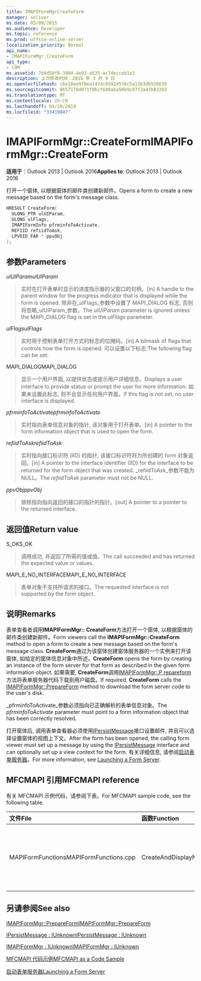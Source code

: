 ```yaml
---
title: IMAPIFormMgrCreateForm
manager: soliver
ms.date: 03/09/2015
ms.audience: Developer
ms.topic: reference
ms.prod: office-online-server
localization_priority: Normal
api_name:
- IMAPIFormMgr.CreateForm
api_type:
- COM
ms.assetid: 7d4d50f8-3904-4e93-a535-ac7decceb1a3
description: 上次修改时间：2015 年 3 月 9 日
ms.openlocfilehash: c6e18ee9f8ea1d7dc6592d576c5a1163db526639
ms.sourcegitcommit: 8657170d071f9bcf680aba50b9c07f2a4fb82283
ms.translationtype: MT
ms.contentlocale: zh-CN
ms.lasthandoff: 04/28/2019
ms.locfileid: "33419847"
---
```

# <a name="imapiformmgrcreateform"></a><span data-ttu-id="421a8-103">IMAPIFormMgr::CreateForm</span><span class="sxs-lookup"><span data-stu-id="421a8-103">IMAPIFormMgr::CreateForm</span></span>

  
  
<span data-ttu-id="421a8-104">**适用于**：Outlook 2013 | Outlook 2016</span><span class="sxs-lookup"><span data-stu-id="421a8-104">**Applies to**: Outlook 2013 | Outlook 2016</span></span> 
  
<span data-ttu-id="421a8-105">打开一个窗体, 以根据窗体的邮件类创建新邮件。</span><span class="sxs-lookup"><span data-stu-id="421a8-105">Opens a form to create a new message based on the form's message class.</span></span>
  
```cpp
HRESULT CreateForm(
  ULONG_PTR ulUIParam,
  ULONG ulFlags,
  IMAPIFormInfo pfrminfoToActivate,
  REFIID refiidToAsk,
  LPVOID FAR * ppvObj
);
```

## <a name="parameters"></a><span data-ttu-id="421a8-106">参数</span><span class="sxs-lookup"><span data-stu-id="421a8-106">Parameters</span></span>

 <span data-ttu-id="421a8-107">_ulUIParam_</span><span class="sxs-lookup"><span data-stu-id="421a8-107">_ulUIParam_</span></span>
  
> <span data-ttu-id="421a8-108">实时在打开表单时显示的进度指示器的父窗口的句柄。</span><span class="sxs-lookup"><span data-stu-id="421a8-108">[in] A handle to the parent window for the progress indicator that is displayed while the form is opened.</span></span> <span data-ttu-id="421a8-109">除非在_ulFlags_参数中设置了 MAPI_DIALOG 标志, 否则将忽略_ulUIParam_参数。</span><span class="sxs-lookup"><span data-stu-id="421a8-109">The  _ulUIParam_ parameter is ignored unless the MAPI_DIALOG flag is set in the  _ulFlags_ parameter.</span></span> 
    
 <span data-ttu-id="421a8-110">_ulFlags_</span><span class="sxs-lookup"><span data-stu-id="421a8-110">_ulFlags_</span></span>
  
> <span data-ttu-id="421a8-111">实时用于控制表单打开方式的标志的位掩码。</span><span class="sxs-lookup"><span data-stu-id="421a8-111">[in] A bitmask of flags that controls how the form is opened.</span></span> <span data-ttu-id="421a8-112">可以设置以下标志:</span><span class="sxs-lookup"><span data-stu-id="421a8-112">The following flag can be set:</span></span>
    
<span data-ttu-id="421a8-113">MAPI_DIALOG</span><span class="sxs-lookup"><span data-stu-id="421a8-113">MAPI_DIALOG</span></span> 
  
> <span data-ttu-id="421a8-114">显示一个用户界面, 以提供状态或提示用户详细信息。</span><span class="sxs-lookup"><span data-stu-id="421a8-114">Displays a user interface to provide status or prompt the user for more information.</span></span> <span data-ttu-id="421a8-115">如果未设置此标志, 则不会显示任何用户界面。</span><span class="sxs-lookup"><span data-stu-id="421a8-115">If this flag is not set, no user interface is displayed.</span></span>
    
 <span data-ttu-id="421a8-116">_pfrminfoToActivate_</span><span class="sxs-lookup"><span data-stu-id="421a8-116">_pfrminfoToActivate_</span></span>
  
> <span data-ttu-id="421a8-117">实时指向表单信息对象的指针, 该对象用于打开表单。</span><span class="sxs-lookup"><span data-stu-id="421a8-117">[in] A pointer to the form information object that is used to open the form.</span></span>
    
 <span data-ttu-id="421a8-118">_refiidToAsk_</span><span class="sxs-lookup"><span data-stu-id="421a8-118">_refiidToAsk_</span></span>
  
> <span data-ttu-id="421a8-119">实时指向接口标识符 (IID) 的指针, 该接口标识符将为所创建的 form 对象返回。</span><span class="sxs-lookup"><span data-stu-id="421a8-119">[in] A pointer to the interface identifier (IID) for the interface to be returned for the form object that was created.</span></span> <span data-ttu-id="421a8-120">_refiidToAsk_参数不能为 NULL。</span><span class="sxs-lookup"><span data-stu-id="421a8-120">The  _refiidToAsk_ parameter must not be NULL.</span></span> 
    
 <span data-ttu-id="421a8-121">_ppvObj_</span><span class="sxs-lookup"><span data-stu-id="421a8-121">_ppvObj_</span></span>
  
> <span data-ttu-id="421a8-122">排除指向指向返回的接口的指针的指针。</span><span class="sxs-lookup"><span data-stu-id="421a8-122">[out] A pointer to a pointer to the returned interface.</span></span>
    
## <a name="return-value"></a><span data-ttu-id="421a8-123">返回值</span><span class="sxs-lookup"><span data-stu-id="421a8-123">Return value</span></span>

<span data-ttu-id="421a8-124">S_OK</span><span class="sxs-lookup"><span data-stu-id="421a8-124">S_OK</span></span> 
  
> <span data-ttu-id="421a8-125">调用成功, 并返回了所需的值或值。</span><span class="sxs-lookup"><span data-stu-id="421a8-125">The call succeeded and has returned the expected value or values.</span></span>
    
<span data-ttu-id="421a8-126">MAPI_E_NO_INTERFACE</span><span class="sxs-lookup"><span data-stu-id="421a8-126">MAPI_E_NO_INTERFACE</span></span> 
  
> <span data-ttu-id="421a8-127">表单对象不支持所请求的接口。</span><span class="sxs-lookup"><span data-stu-id="421a8-127">The requested interface is not supported by the form object.</span></span>
    
## <a name="remarks"></a><span data-ttu-id="421a8-128">说明</span><span class="sxs-lookup"><span data-stu-id="421a8-128">Remarks</span></span>

<span data-ttu-id="421a8-129">表单查看者调用**IMAPIFormMgr:: CreateForm**方法打开一个窗体, 以根据窗体的邮件类创建新邮件。</span><span class="sxs-lookup"><span data-stu-id="421a8-129">Form viewers call the **IMAPIFormMgr::CreateForm** method to open a form to create a new message based on the form's message class.</span></span> <span data-ttu-id="421a8-130">**CreateForm**通过为该窗体创建窗体服务器的一个实例来打开该窗体, 如给定的窗体信息对象中所述。</span><span class="sxs-lookup"><span data-stu-id="421a8-130">**CreateForm** opens the form by creating an instance of the form server for that form as described in the given form information object.</span></span> <span data-ttu-id="421a8-131">如果需要, **CreateForm**调用[IMAPIFormMgr::P repareform](imapiformmgr-prepareform.md)方法将表单服务器代码下载到用户磁盘。</span><span class="sxs-lookup"><span data-stu-id="421a8-131">If required, **CreateForm** calls the [IMAPIFormMgr::PrepareForm](imapiformmgr-prepareform.md) method to download the form server code to the user's disk.</span></span> 
  
<span data-ttu-id="421a8-132">_pfrminfoToActivate_参数必须指向已正确解析的表单信息对象。</span><span class="sxs-lookup"><span data-stu-id="421a8-132">The  _pfrminfoToActivate_ parameter must point to a form information object that has been correctly resolved.</span></span> 
  
<span data-ttu-id="421a8-133">打开窗体后, 调用表单查看器必须使用[IPersistMessage](ipersistmessageiunknown.md)接口设置邮件, 并且可以选择设置窗体的视图上下文。</span><span class="sxs-lookup"><span data-stu-id="421a8-133">After the form has been opened, the calling form viewer must set up a message by using the [IPersistMessage](ipersistmessageiunknown.md) interface and can optionally set up a view context for the form.</span></span> <span data-ttu-id="421a8-134">有关详细信息, 请参阅[启动表单服务器](launching-a-form-server.md)。</span><span class="sxs-lookup"><span data-stu-id="421a8-134">For more information, see [Launching a Form Server](launching-a-form-server.md).</span></span> 
  
## <a name="mfcmapi-reference"></a><span data-ttu-id="421a8-135">MFCMAPI 引用</span><span class="sxs-lookup"><span data-stu-id="421a8-135">MFCMAPI reference</span></span>

<span data-ttu-id="421a8-136">有关 MFCMAPI 示例代码，请参阅下表。</span><span class="sxs-lookup"><span data-stu-id="421a8-136">For MFCMAPI sample code, see the following table.</span></span>
  
|<span data-ttu-id="421a8-137">**文件**</span><span class="sxs-lookup"><span data-stu-id="421a8-137">**File**</span></span>|<span data-ttu-id="421a8-138">**函数**</span><span class="sxs-lookup"><span data-stu-id="421a8-138">**Function**</span></span>|<span data-ttu-id="421a8-139">**备注**</span><span class="sxs-lookup"><span data-stu-id="421a8-139">**Comment**</span></span>|
|:-----|:-----|:-----|
|<span data-ttu-id="421a8-140">MAPIFormFunctions</span><span class="sxs-lookup"><span data-stu-id="421a8-140">MAPIFormFunctions.cpp</span></span>  <br/> |<span data-ttu-id="421a8-141">CreateAndDisplayNewMailInFolder</span><span class="sxs-lookup"><span data-stu-id="421a8-141">CreateAndDisplayNewMailInFolder</span></span>  <br/> |<span data-ttu-id="421a8-142">MFCMAPI 使用**IMAPIFormMgr:: CreateForm**方法在显示窗体之前创建窗体。</span><span class="sxs-lookup"><span data-stu-id="421a8-142">MFCMAPI uses the **IMAPIFormMgr::CreateForm** method to create a form before displaying it.</span></span>  <br/> |
   
## <a name="see-also"></a><span data-ttu-id="421a8-143">另请参阅</span><span class="sxs-lookup"><span data-stu-id="421a8-143">See also</span></span>



[<span data-ttu-id="421a8-144">IMAPIFormMgr::PrepareForm</span><span class="sxs-lookup"><span data-stu-id="421a8-144">IMAPIFormMgr::PrepareForm</span></span>](imapiformmgr-prepareform.md)
  
[<span data-ttu-id="421a8-145">IPersistMessage : IUnknown</span><span class="sxs-lookup"><span data-stu-id="421a8-145">IPersistMessage : IUnknown</span></span>](ipersistmessageiunknown.md)
  
[<span data-ttu-id="421a8-146">IMAPIFormMgr : IUnknown</span><span class="sxs-lookup"><span data-stu-id="421a8-146">IMAPIFormMgr : IUnknown</span></span>](imapiformmgriunknown.md)


[<span data-ttu-id="421a8-147">MFCMAPI 代码示例</span><span class="sxs-lookup"><span data-stu-id="421a8-147">MFCMAPI as a Code Sample</span></span>](mfcmapi-as-a-code-sample.md)
  
[<span data-ttu-id="421a8-148">启动表单服务器</span><span class="sxs-lookup"><span data-stu-id="421a8-148">Launching a Form Server</span></span>](launching-a-form-server.md)

